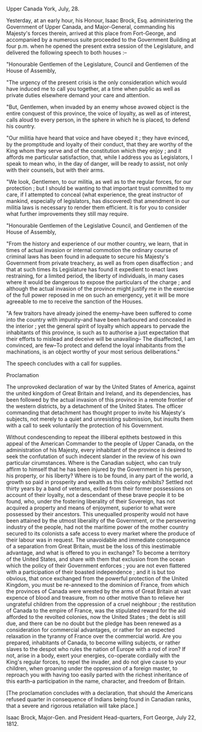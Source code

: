Upper Canada York, July, 28.Yesterday, at an early hour, his Honour, Isaac Brock, Esq. administering the Government of Upper Canada, and Major-General, commanding his Majesty's forces therein, arrived at this place from Fort-George, and accompanied by a numerous suite proceeded to the Government Building at four p.m. when he opened the present extra session of the Legislature, and delivered the following speech to both houses :–"Honourable Gentlemen of the Legislature, Council and Gentlemen of the House of Assembly,"The urgency of the present crisis is the only consideration which would have induced me to call you together, at a time when public as well as private duties elsewhere demand your care and attention."But, Gentlemen, when invaded by an enemy whose avowed object is the entire conquest of this province, the voice of loyalty, as well as of interest, calls aloud to every person, in the sphere in which he is placed, to defend his country."Our militia have heard that voice and have obeyed it ; they have evinced, by the promptitude and loyalty of their conduct, that they are worthy of the King whom they serve and of the constitution which they enjoy ; and it affords me particular satisfaction, that, while I address you as Legislators, I speak to mean who, in the day of danger, will be ready to assist, not only with their counsels, but with their arms."We look, Gentlemen, to our militia, as well as to the regular forces, for our protection ; but I should be wanting to that important trust committed to my care, if I attempted to conceal (what experience, the great instructor of mankind, especially of legislators, has discovered) that amendment in our militia laws is necessary to render them efficient. It is for you to consider what further improvements they still may require."Honourable Gentlemen of the Legislative Council, and Gentlemen of the House of Assembly,"From the history and experience of our mother country, we learn, that in times of actual invasion or internal commotion the ordinary course of criminal laws has been found in adequate to secure his Majesty's Government from private treachery, as well as from open disaffection ; and that at such times its Legislature has found it expedient to enact laws restraining, for a limited period, the liberty of individuals, in many cases where it would be dangerous to expose the particulars of the charge ; and although the actual invasion of the province might justify me in the exercise of the full power reposed in me on such an emergency, yet it will be more agreeable to me to receive the sanction of the Houses."A few traitors have already joined the enemy–have been suffered to come into the country with impunity–and have been harboured and concealed in the interior ; yet the general spirit of loyalty which appears to pervade the inhabitants of this province, is such as to authorise a just expectation that their efforts to mislead and deceive will be unavailing– The disaffected, I am convinced, are few–To protect and defend the loyal inhabitants from the machinations, is an object worthy of your most serious deliberations."The speech concludes with a call for supplies.ProclamationThe unprovoked declaration of war by the United States of America, against the united kingdom of Great Britain and Ireland, and its dependencies, has been followed by the actual invasion of this province in a remote frontier of the western districts, by a detachment of the United States. The officer commanding that detachment has thought proper to invite his Majesty's subjects, not merely to a quiet and unresisting submission, but insults them with a call to seek voluntarily the protection of his Government.Without condescending to repeat the illiberal epithets bestowed in this appeal of the American Commander to the people of Upper Canada, on the administration of his Majesty, every inhabitant of the province is desired to seek the confutation of such indecent slander in the review of his own particular cirumstances. Where is the Canadian subject, who can truly affirm to himself that he has been injured by the Government in his person, his property, or his liberty? Where is to be found, in any part of the world, a growth so paid in prosperity and wealth as this colony exhibits? Settled not thirty years by a band of veterans, exiled from their former possessions on account of their loyalty, not a descendant of these brave people it to be found, who, under the fostering liberality of their Sovereign, has not acquired a property and means of enjoyment, superior to what were possessed by their ancestors. This unequalled prosperity would not have been attained by the utmost liberality of the Government, or the persevering industry of the people, had not the maritime power of the mother country secured to its colonists a safe access to every market where the produce of their labour was in request. The unavoidable and immediate consequence of a separation from Great Britain, must be the loss of this inestimable advantage, and what is offered to you in exchange? To become a territory of the United States, and share with them that exclusion from the ocean which the policy of their Government enforces ; you are not even flattered with a participation of their boasted independence ; and it is but too obvious, that once exchanged from the powerful protection of the United Kingdom, you must be re-annexed to the dominion of France, from which the provinces of Canada were wrested by the arms of Great Britain at vast expence of blood and treasure, from no other motive than to relieve her ungrateful children from the oppression of a cruel neighbour ; the restitution of Canada to the empire of France, was the stipulated reward for the aid afforded to the revolted colonies, now the United States ; the debt is still due, and there can be no doubt but the pledge has been renewed as a consideration for commercial advantages, or rather for an expected relaxation in the tyranny of France over the commercial world. Are you prepared, inhabitants of Canada, to become willing subjects, or rather slaves to the despot who rules the nation of Europe with a rod of iron? If not, arise in a body, exert your energies, co-operate cordially with the King's regular forces, to repel the invader, and do not give cause to your children, when groaning under the oppression of a foreign master, to reproach you with having too easily parted with the richest inheritance of this earth–a participation in the name, character, and freedom of Britain.[The proclamation concludes with a declaration, that should the Americans refused quarter in consequence of Indians being found in Canadian ranks, that a severe and rigorous retaliation will take place.]Isaac Brock, Major-Gen. and President Head-quarters, Fort George, July 22, 1812.